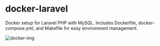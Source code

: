 # docker-laravel

Docker setup for Laravel PHP with MySQL. Includes Dockerfile, docker-compose.yml, and Makefile for easy environment management.

![docker-img](https://github.com/user-attachments/assets/605777c6-8099-4f6e-82e7-5b47fa62f644)

